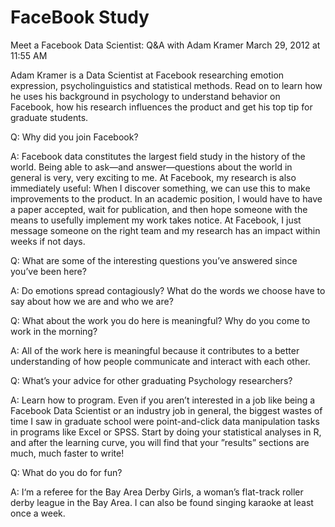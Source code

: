 # FaceBook Study

Meet a Facebook Data Scientist: Q&A with Adam Kramer March 29, 2012 at 11:55 AM

Adam Kramer is a Data Scientist at Facebook researching emotion expression, psycholinguistics and statistical methods. Read on to learn how he uses his background in psychology to understand behavior on Facebook, how his research influences the product and get his top tip for graduate students.

Q: Why did you join Facebook?

A: Facebook data constitutes the largest field study in the history of the world. Being able to ask—and answer—questions about the world in general is very, very exciting to me. At Facebook, my research is also immediately useful: When I discover something, we can use this to make improvements to the product. In an academic position, I would have to have a paper accepted, wait for publication, and then hope someone with the means to usefully implement my work takes notice. At Facebook, I just message someone on the right team and my research has an impact within weeks if not days.

Q: What are some of the interesting questions you’ve answered since you’ve been here?

A: Do emotions spread contagiously? What do the words we choose have to say about how we are and who we are?

Q: What about the work you do here is meaningful? Why do you come to work in the morning?

A: All of the work here is meaningful because it contributes to a better understanding of how people communicate and interact with each other.

Q: What’s your advice for other graduating Psychology researchers?

A: Learn how to program. Even if you aren’t interested in a job like being a Facebook Data Scientist or an industry job in general, the biggest wastes of time I saw in graduate school were point-and-click data manipulation tasks in programs like Excel or SPSS. Start by doing your statistical analyses in R, and after the learning curve, you will find that your ”results” sections are much, much faster to write!



Q: What do you do for fun?

A: I‘m a referee for the Bay Area Derby Girls, a woman’s flat-track roller derby league in the Bay Area. I can also be found singing karaoke at least once a week.
